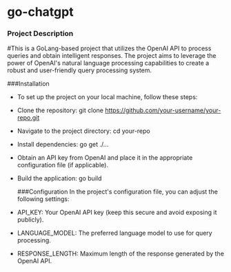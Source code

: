 # go-chatgpt

### Project Description
#This is a GoLang-based project that utilizes the OpenAI API to process queries and obtain intelligent responses. The project aims to leverage the power of OpenAI's natural language processing capabilities to create a robust and user-friendly query processing system.

###Installation
- To set up the project on your local machine, follow these steps:
- Clone the repository: git clone https://github.com/your-username/your-repo.git
- Navigate to the project directory: cd your-repo
- Install dependencies: go get ./...
- Obtain an API key from OpenAI and place it in the appropriate configuration file (if applicable).
- Build the application: go build

  ###Configuration
In the project's configuration file, you can adjust the following settings:

- API_KEY: Your OpenAI API key (keep this secure and avoid exposing it publicly).
- LANGUAGE_MODEL: The preferred language model to use for query processing.
- RESPONSE_LENGTH: Maximum length of the response generated by the OpenAI API.
